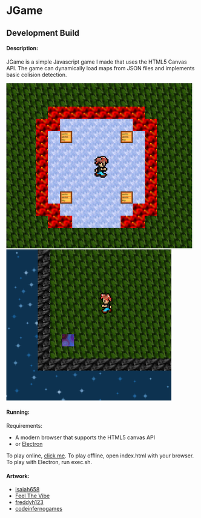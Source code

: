 # JGame
## Development Build

#### Description:

JGame is a simple Javascript game I made that uses the HTML5 Canvas API.
The game can dynamically load maps from JSON files and implements basic colision detection.

![screenshots/1.png](screenshots/1.png) ![screenshots/2.png](screenshots/2.png)

#### Running:

Requirements:

- A modern browser that supports the HTML5 canvas API
- or [Electron](http://electron.atom.io/)

To play online, [click me](https://thebenperson.github.io/JGame).
To play offline, open index.html with your browser.
To play with Electron, run exec.sh.

#### Artwork:

- [isaiah658](https://openclipart.org/detail/215080/retro-character-sprite-sheet)
- [Feel The Vibe](http://thirdblack.tistory.com/entry/%EB%B0%A4%ED%95%98%EB%8A%98-%ED%8C%A8%ED%84%B4%EB%94%94%EC%9E%90%EC%9D%B8PNGSVG)
- [freddyh123](http://media.photobucket.com/user/freddyh123/media/mafia%20game%20icons/apoy1.gif.html)
- [codeinfernogames](http://opengameart.org/content/rotating-eyeball-animation)
